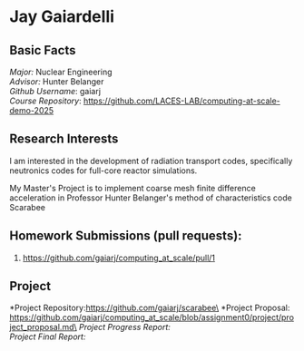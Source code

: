 # Jay Gaiardelli

## Basic Facts
*Major:* Nuclear Engineering\
*Advisor:* Hunter Belanger\
*Github Username*: gaiarj\
*Course Repository*: https://github.com/LACES-LAB/computing-at-scale-demo-2025

## Research Interests
I am interested in the development of radiation transport codes, specifically neutronics codes for full-core reactor simulations.

My Master's Project is to implement coarse mesh finite difference acceleration in Professor Hunter Belanger's method of characteristics code Scarabee

## Homework Submissions (pull requests):
1. https://github.com/gaiarj/computing_at_scale/pull/1

## Project
*Project Repository:https://github.com/gaiarj/scarabee\
*Project Proposal: https://github.com/gaiarj/computing_at_scale/blob/assignment0/project/project_proposal.md\
*Project Progress Report:*\
*Project Final Report:*
